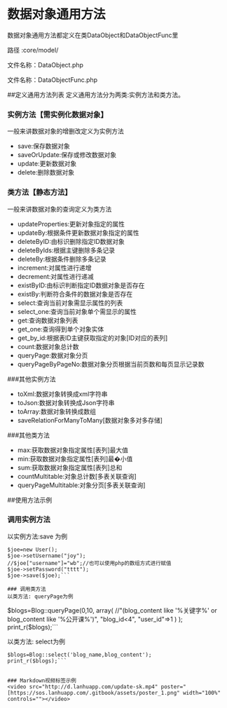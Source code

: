 # 数据对象通用方法

数据对象通用方法都定义在类DataObject和DataObjectFunc里

路径    :core/model/

文件名称：DataObject.php

文件名称：DataObjectFunc.php

##定义通用方法列表
定义通用方法分为两类:实例方法和类方法。

### 实例方法【需实例化数据对象】
一般来讲数据对象的增删改定义为实例方法
* save:保存数据对象
* saveOrUpdate:保存或修改数据对象
* update:更新数据对象
* delete:删除数据对象

### 类方法【静态方法】
一般来讲数据对象的查询定义为类方法
* updateProperties:更新对象指定的属性
* updateBy:根据条件更新数据对象指定的属性
* deleteByID:由标识删除指定ID数据对象
* deleteByIds:根据主键删除多条记录
* deleteBy:根据条件删除多条记录
* increment:对属性进行递增
* decrement:对属性进行递减
* existByID:由标识判断指定ID数据对象是否存在
* existBy:判断符合条件的数据对象是否存在
* select:查询当前对象需显示属性的列表
* select_one:查询当前对象单个需显示的属性
* get:查询数据对象列表
* get_one:查询得到单个对象实体
* get_by_id:根据表ID主键获取指定的对象[ID对应的表列]
* count:数据对象总计数
* queryPage:数据对象分页
* queryPageByPageNo:数据对象分页根据当前页数和每页显示记录数

###其他实例方法
* toXml:数据对象转换成xml字符串
* toJson:数据对象转换成Json字符串
* toArray:数据对象转换成数组
* saveRelationForManyToMany[数据对象多对多存储]

###其他类方法
* max:获取数据对象指定属性[表列]最大值
* min:获取数据对象指定属性[表列]最�小值
* sum:获取数据对象指定属性[表列]总和
* countMultitable:对象总计数[多表关联查询]
* queryPageMultitable:对象分页[多表关联查询]

##使用方法示例

### 调用实例方法
以实例方法:save 为例
```
$joe=new User();
$joe->setUsername("joy");
//$joe["username"]="wb";//也可以使用php的数组方式进行赋值
$joe->setPassword("tttt");
$joe->save($joe);```

### 调用类方法
以类方法: queryPage为例
```
$blogs=Blog::queryPage(0,10,
    array(
        //"(blog_content like '%关键字%' or blog_content like '%公开课%')",
        "blog_id<4",
        "user_id"=>1
    )
);
print_r($blogs);```

以类方法: select为例
```
$blogs=Blog::select('blog_name,blog_content');
print_r($blogs);```


### Markdown视频标签示例
<video src="http://d.lanhuapp.com/update-sk.mp4" poster="[https://sos.lanhuapp.com/.gitbook/assets/poster_1.png" width="100%" controls=""></video>